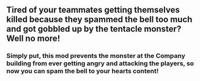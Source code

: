## Tired of your teammates getting themselves killed because they spammed the bell too much and got gobbled up by the tentacle monster? Well no more!

### Simply put, this mod prevents the monster at the Company building from ever getting angry and attacking the players, so now you can spam the bell to your hearts content!